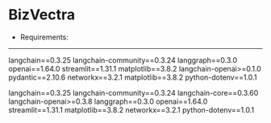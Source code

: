 # BizVectra

* Requirements:
--------------------------------

langchain==0.3.25 
langchain-community==0.3.24
langgraph==0.3.0
openai==1.64.0
streamlit==1.31.1
matplotlib==3.8.2
langchain-openai>=0.1.0
pydantic==2.10.6
networkx==3.2.1
matplotlib==3.8.2
python-dotenv==1.0.1

langchain==0.3.25 
langchain-community==0.3.24
langchain-core==0.3.60
langchain-openai>=0.3.8
langgraph==0.3.0
openai==1.64.0
streamlit==1.31.1
matplotlib==3.8.2
networkx==3.2.1
python-dotenv==1.0.1
